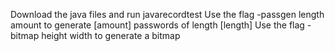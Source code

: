 Download the java files and run javarecordtest
Use the flag -passgen length amount to generate [amount] passwords of length [length]
Use the flag -bitmap height width to generate a bitmap
